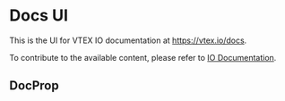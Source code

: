 # Docs UI

This is the UI for VTEX IO documentation at https://vtex.io/docs.

To contribute to the available content, please refer to [IO Documentation](https://github.com/vtex-apps/io-documentation).

## DocProp
